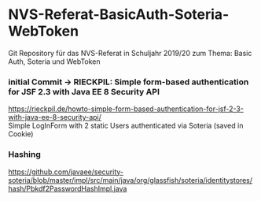 # NVS-Referat-BasicAuth-Soteria-WebToken
Git Repository für das NVS-Referat in Schuljahr 2019/20 zum Thema: Basic Auth, Soteria und WebToken

### initial Commit -> RIECKPIL: Simple form-based authentication for JSF 2.3 with Java EE 8 Security API
https://rieckpil.de/howto-simple-form-based-authentication-for-jsf-2-3-with-java-ee-8-security-api/ <br>
Simple LogInForm with 2 static Users authenticated via Soteria (saved in Cookie)

### Hashing
https://github.com/javaee/security-soteria/blob/master/impl/src/main/java/org/glassfish/soteria/identitystores/hash/Pbkdf2PasswordHashImpl.java

